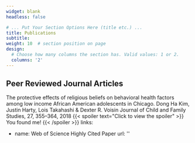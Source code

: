 ```yaml
---
widget: blank
headless: false

# ... Put Your Section Options Here (title etc.) ...
title: Publications
subtitle:
weight: 10  # section position on page
design:
  # Choose how many columns the section has. Valid values: 1 or 2.
  columns: '2'
---
```

## Peer Reviewed Journal Articles
The protective effects of religious beliefs on behavioral health factors among low income African American adolescents in Chicago.
Dong Ha Kim, Justin Harty, Lois Takahashi & Dexter R. Voisin
Journal of Child and Family Studies, 27, 355–364, 2018
{{< spoiler text="Click to view the spoiler" >}}
You found me!
{{< /spoiler >}}
links:
- name: Web of Science Highly Cited Paper
  url: ''
